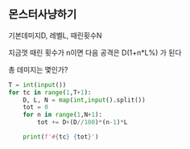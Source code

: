 ## 몬스터사냥하기

기본데미지D, 레벨L, 때린횟수N

지금껏 때린 횟수가 n이면 다음 공격은 D(1+n*L%) 가 된다

총 데미지는 몇인가?

```python
T = int(input())
for tc in range(1,T+1):
    D, L, N = map(int,input().split())
    tot = 0
    for n in range(1,N+1):
        tot += D+(D//100)*(n-1)*L

    print(f'#{tc} {tot}')
```


